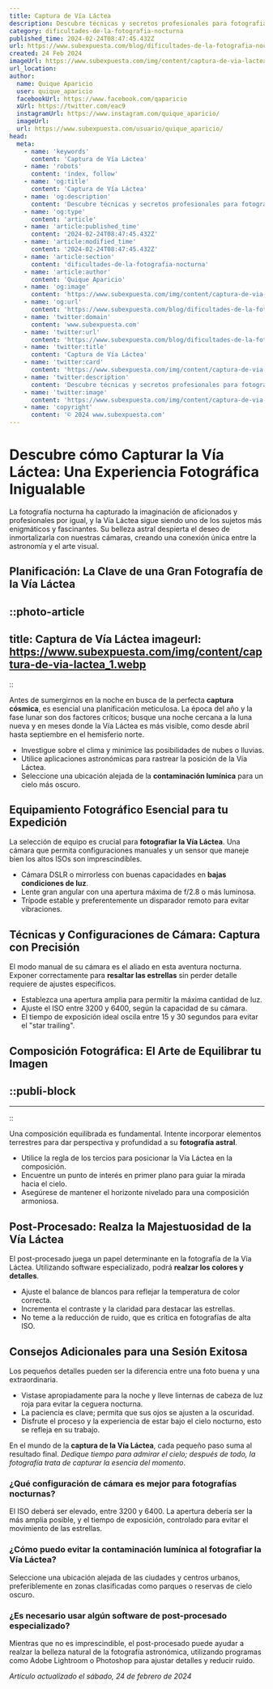 ```yaml
---
title: Captura de Vía Láctea
description: Descubre técnicas y secretos profesionales para fotografiar la Vía Láctea. Captura la belleza celestial con nuestros consejos expertos.
category: dificultades-de-la-fotografia-nocturna
published_time: 2024-02-24T08:47:45.432Z
url: https://www.subexpuesta.com/blog/dificultades-de-la-fotografia-nocturna/captura-de-via-lactea
created: 24 Feb 2024
imageUrl: https://www.subexpuesta.com/img/content/captura-de-via-lactea_1.webp
url_location:
author:
  name: Quique Aparicio
  user: quique_aparicio
  facebookUrl: https://www.facebook.com/qaparicio
  xUrl: https://twitter.com/eac9
  instagramUrl: https://www.instagram.com/quique_aparicio/
  imageUrl: 
  url: https://www.subexpuesta.com/usuario/quique_aparicio/
head:
  meta:
    - name: 'keywords'
      content: 'Captura de Vía Láctea'
    - name: 'robots'
      content: 'index, follow'
    - name: 'og:title'
      content: 'Captura de Vía Láctea'
    - name: 'og:description'
      content: 'Descubre técnicas y secretos profesionales para fotografiar la Vía Láctea. Captura la belleza celestial con nuestros consejos expertos.'
    - name: 'og:type'
      content: 'article'
    - name: 'article:published_time'
      content: '2024-02-24T08:47:45.432Z'
    - name: 'article:modified_time'
      content: '2024-02-24T08:47:45.432Z'
    - name: 'article:section'
      content: 'dificultades-de-la-fotografia-nocturna'
    - name: 'article:author'
      content: 'Quique Aparicio'
    - name: 'og:image'
      content: 'https://www.subexpuesta.com/img/content/captura-de-via-lactea_1.webp'
    - name: 'og:url'
      content: 'https://www.subexpuesta.com/blog/dificultades-de-la-fotografia-nocturna/captura-de-via-lactea'
    - name: 'twitter:domain'
      content: 'www.subexpuesta.com'
    - name: 'twitter:url'
      content: 'https://www.subexpuesta.com/blog/dificultades-de-la-fotografia-nocturna/captura-de-via-lactea'
    - name: 'twitter:title'
      content: 'Captura de Vía Láctea'
    - name: 'twitter:card'
      content: 'https://www.subexpuesta.com/img/content/captura-de-via-lactea_1.webp'
    - name: 'twitter:description'
      content: 'Descubre técnicas y secretos profesionales para fotografiar la Vía Láctea. Captura la belleza celestial con nuestros consejos expertos.'
    - name: 'twitter:image'
      content: 'https://www.subexpuesta.com/img/content/captura-de-via-lactea_1.webp'
    - name: 'copyright'
      content: '© 2024 www.subexpuesta.com'
---
```

# Descubre cómo Capturar la Vía Láctea: Una Experiencia Fotográfica Inigualable

La fotografía nocturna ha capturado la imaginación de aficionados y profesionales por igual, y la Vía Láctea sigue siendo uno de los sujetos más enigmáticos y fascinantes. Su belleza astral despierta el deseo de inmortalizarla con nuestras cámaras, creando una conexión única entre la astronomía y el arte visual.

## Planificación: La Clave de una Gran Fotografía de la Vía Láctea

::photo-article
---
title: Captura de Vía Láctea
imageurl: https://www.subexpuesta.com/img/content/captura-de-via-lactea_1.webp
---
::


Antes de sumergirnos en la noche en busca de la perfecta **captura cósmica**, es esencial una planificación meticulosa. La época del año y la fase lunar son dos factores críticos; busque una noche cercana a la luna nueva y en meses donde la Vía Láctea es más visible, como desde abril hasta septiembre en el hemisferio norte.

- Investigue sobre el clima y minimice las posibilidades de nubes o lluvias.
- Utilice aplicaciones astronómicas para rastrear la posición de la Vía Láctea.
- Seleccione una ubicación alejada de la **contaminación lumínica** para un cielo más oscuro.

## Equipamiento Fotográfico Esencial para tu Expedición
La selección de equipo es crucial para **fotografiar la Vía Láctea**. Una cámara que permita configuraciones manuales y un sensor que maneje bien los altos ISOs son imprescindibles.

- Cámara DSLR o mirrorless con buenas capacidades en **bajas condiciones de luz**.
- Lente gran angular con una apertura máxima de f/2.8 o más luminosa.
- Trípode estable y preferentemente un disparador remoto para evitar vibraciones.

## Técnicas y Configuraciones de Cámara: Captura con Precisión
El modo manual de su cámara es el aliado en esta aventura nocturna. Exponer correctamente para **resaltar las estrellas** sin perder detalle requiere de ajustes específicos.

- Establezca una apertura amplia para permitir la máxima cantidad de luz.
- Ajuste el ISO entre 3200 y 6400, según la capacidad de su cámara.
- El tiempo de exposición ideal oscila entre 15 y 30 segundos para evitar el "star trailing".

## Composición Fotográfica: El Arte de Equilibrar tu Imagen

  ::publi-block
  ---
  ---
  ::
  
  
Una composición equilibrada es fundamental. Intente incorporar elementos terrestres para dar perspectiva y profundidad a su **fotografía astral**.

- Utilice la regla de los tercios para posicionar la Vía Láctea en la composición.
- Encuentre un punto de interés en primer plano para guiar la mirada hacia el cielo.
- Asegúrese de mantener el horizonte nivelado para una composición armoniosa.

## Post-Procesado: Realza la Majestuosidad de la Vía Láctea
El post-procesado juega un papel determinante en la fotografía de la Vía Láctea. Utilizando software especializado, podrá **realzar los colores y detalles**.

- Ajuste el balance de blancos para reflejar la temperatura de color correcta.
- Incrementa el contraste y la claridad para destacar las estrellas.
- No teme a la reducción de ruido, que es crítica en fotografías de alta ISO.

## Consejos Adicionales para una Sesión Exitosa
Los pequeños detalles pueden ser la diferencia entre una foto buena y una extraordinaria.

- Vistase apropiadamente para la noche y lleve linternas de cabeza de luz roja para evitar la ceguera nocturna.
- La paciencia es clave; permita que sus ojos se ajusten a la oscuridad.
- Disfrute el proceso y la experiencia de estar bajo el cielo nocturno, esto se refleja en su trabajo.

En el mundo de la **captura de la Vía Láctea**, cada pequeño paso suma al resultado final. *Dedique tiempo para admirar el cielo; después de todo, la fotografía trata de capturar la esencia del momento*.

### ¿Qué configuración de cámara es mejor para fotografías nocturnas?
El ISO deberá ser elevado, entre 3200 y 6400. La apertura debería ser la más amplia posible, y el tiempo de exposición, controlado para evitar el movimiento de las estrellas.

### ¿Cómo puedo evitar la contaminación lumínica al fotografiar la Vía Láctea?
Seleccione una ubicación alejada de las ciudades y centros urbanos, preferiblemente en zonas clasificadas como parques o reservas de cielo oscuro.

### ¿Es necesario usar algún software de post-procesado especializado?
Mientras que no es imprescindible, el post-procesado puede ayudar a realzar la belleza natural de la fotografía astronómica, utilizando programas como Adobe Lightroom o Photoshop para ajustar detalles y reducir ruido.

_Artículo actualizado el sábado, 24 de febrero de 2024_